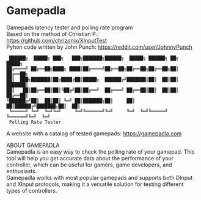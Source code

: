 # Gamepadla
Gamepads latency tester and polling rate program  
Based on the method of Christian P.: https://github.com/chrizonix/XInputTest  
Pyhon code written by John Punch: https://reddit.com/user/JohnnyPunch  

     ██████╗  █████╗ ███╗   ███╗███████╗██████╗  █████╗ ██████╗ ██╗      █████╗
    ██╔════╝ ██╔══██╗████╗ ████║██╔════╝██╔══██╗██╔══██╗██╔══██╗██║     ██╔══██╗
    ██║  ███╗███████║██╔████╔██║█████╗  ██████╔╝███████║██║  ██║██║     ███████║
    ██║   ██║██╔══██║██║╚██╔╝██║██╔══╝  ██╔═══╝ ██╔══██║██║  ██║██║     ██╔══██║
    ╚██████╔╝██║  ██║██║ ╚═╝ ██║███████╗██║     ██║  ██║██████╔╝███████╗██║  ██║
     ╚═════╝ ╚═╝  ╚═╝╚═╝     ╚═╝╚══════╝╚═╝     ╚═╝  ╚═╝╚═════╝ ╚══════╝╚═╝  ╚═╝
     Polling Rate Tester

A website with a catalog of tested gamepads: https://gamepadla.com

ABOUT GAMEPADLA  
Gamepadla is an easy way to check the polling rate of your gamepad. This tool will help you get accurate data about the performance of your controller, which can be useful for gamers, game developers, and enthusiasts.  
Gamepadla works with most popular gamepads and supports both DInput and XInput protocols, making it a versatile solution for testing different types of controllers.  
